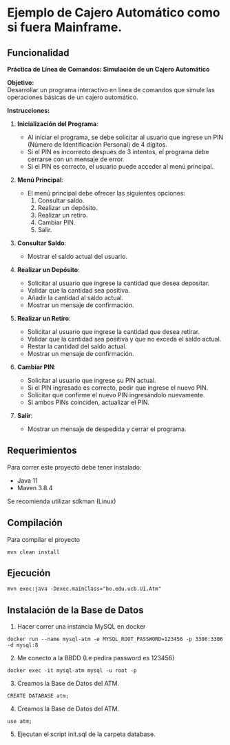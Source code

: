 # Ejemplo de Cajero Automático como si fuera Mainframe.

## Funcionalidad

**Práctica de Línea de Comandos: Simulación de un Cajero Automático**

**Objetivo:**  
Desarrollar un programa interactivo en línea de comandos que simule las operaciones básicas de un cajero automático.

**Instrucciones:**

1. **Inicialización del Programa**:
    * Al iniciar el programa, se debe solicitar al usuario que ingrese un PIN (Número de Identificación Personal) de 4 dígitos.
    * Si el PIN es incorrecto después de 3 intentos, el programa debe cerrarse con un mensaje de error.
    * Si el PIN es correcto, el usuario puede acceder al menú principal.

2. **Menú Principal**:
    * El menú principal debe ofrecer las siguientes opciones:
        1. Consultar saldo.
        2. Realizar un depósito.
        3. Realizar un retiro.
        4. Cambiar PIN.
        5. Salir.

3. **Consultar Saldo**:
    * Mostrar el saldo actual del usuario.

4. **Realizar un Depósito**:
    * Solicitar al usuario que ingrese la cantidad que desea depositar.
    * Validar que la cantidad sea positiva.
    * Añadir la cantidad al saldo actual.
    * Mostrar un mensaje de confirmación.

5. **Realizar un Retiro**:
    * Solicitar al usuario que ingrese la cantidad que desea retirar.
    * Validar que la cantidad sea positiva y que no exceda el saldo actual.
    * Restar la cantidad del saldo actual.
    * Mostrar un mensaje de confirmación.

6. **Cambiar PIN**:
    * Solicitar al usuario que ingrese su PIN actual.
    * Si el PIN ingresado es correcto, pedir que ingrese el nuevo PIN.
    * Solicitar que confirme el nuevo PIN ingresándolo nuevamente.
    * Si ambos PINs coinciden, actualizar el PIN.

7. **Salir**:
    * Mostrar un mensaje de despedida y cerrar el programa.



## Requerimientos

Para correr este proyecto debe tener instalado:

 - Java 11
 - Maven 3.8.4

Se recomienda utilizar sdkman (Linux)

## Compilación

Para compilar el proyecto

```
mvn clean install
```

## Ejecución

```
mvn exec:java -Dexec.mainClass="bo.edu.ucb.UI.Atm"
```

## Instalación de la Base de Datos

1. Hacer correr una instancia MySQL en docker

```
docker run --name mysql-atm -e MYSQL_ROOT_PASSWORD=123456 -p 3306:3306 -d mysql:8
```

2. Me conecto a la BBDD (Le pedira password es 123456)

```
docker exec -it mysql-atm mysql -u root -p
```

3. Creamos la Base de Datos del ATM.

```
CREATE DATABASE atm;
```

4. Creamos la Base de Datos del ATM.

```
use atm;
```

5. Ejecutan el script init.sql de la carpeta database.

